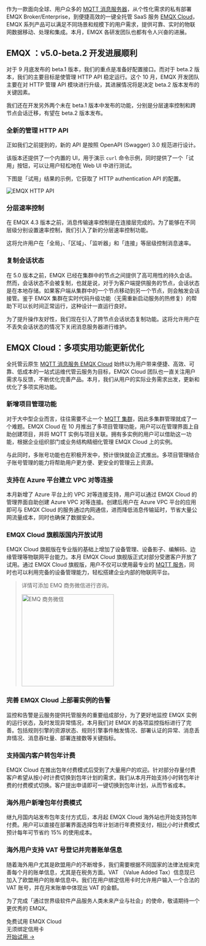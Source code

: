 作为一款面向全球、用户众多的 [MQTT 消息服务器](https://www.emqx.io/zh)，从个性化需求的私有部署 EMQX Broker/Enterprise，到便捷高效的一键全托管 SaaS 服务 [EMQX Cloud](https://www.emqx.com/zh/cloud)，EMQX 系列产品可以满足不同场景和规模下的用户需求，提供可靠、实时的物联网数据移动、处理和集成。本月，EMQX 各研发团队也都有令人兴奋的进展。


## EMQX ：v5.0-beta.2 开发进展顺利

对于 9 月底发布的 beta.1 版本，我们的重点是准备好配置接口。而对于 beta.2 版本，我们的主要目标是使管理 HTTP API 稳定运行。这个 10 月，EMQX 开发团队主要在对 HTTP 管理 API 模块进行升级，其进展情况将是决定 beta.2 版本发布的关键因素。

我们还在开发另外两个未在 beta.1 版本中发布的功能，分别是分层速率控制和跨节点会话迁移，有望在 beta.2 版本发布。

### 全新的管理 HTTP API

正如我们之前提到的，新的 API 是按照 OpenAPI (Swagger) 3.0 规范进行设计。

该版本还提供了一个内置的 UI，用于演示 `curl` 命令示例，同时提供了一个「试用」按钮，可以让用户轻松地在 Web UI 中进行测试。

下图是「试用」结果的示例，它获取了 HTTP authentication API 的配置。

![EMQX HTTP API](https://assets.emqx.com/images/ab84be82a14c4e98ea6ca7a6db0e8fdf.jpeg)
 

### 分层速率控制

在 EMQX 4.3 版本之前，消息传输速率控制是在连接层完成的。为了能够在不同层级分别设置速率控制，我们引入了新的分层速率控制功能。

这将允许用户在「全局」、「区域」、「监听器」和「连接」等层级控制消息速率。

### 复制会话状态

在 5.0 版本之前，EMQX 已经在集群中的节点之间提供了高可用性的持久会话。然而，会话状态不会被复制，也就是说，对于为客户端提供服务的节点，会话状态是在本地存储。如果客户端从集群中的一个节点移动到另一个节点，则会触发会话接管。鉴于 EMQX 集群在实时代码升级功能（无需重新启动服务的热修复）的帮助下可以长时间正常运行，这种设计一直运行良好。

为了提升操作友好性，我们现在引入了跨节点会话状态复制功能。这将允许用户在不丢失会话状态的情况下关闭消息服务器进行维护。


## EMQX Cloud：多项实用功能更新优化

全托管云原生 [MQTT 消息服务 EMQX Cloud](https://www.emqx.com/zh/cloud) 始终以为用户带来便捷、高效、可靠、低成本的一站式运维代管云服务为目标，EMQX Cloud 团队也一直关注用户需求与反馈，不断优化完善产品。本月，我们从用户的实际业务需求出发，更新和优化了多项实用功能。

### 新增项目管理功能

对于大中型企业而言，往往需要不止一个 [MQTT 集群](https://www.emqx.com/zh/blog/tag/mqtt-broker-集群)，因此多集群管理就成了一个难题。EMQX Cloud 在 10 月推出了多项目管理功能，用户可以在管理界面上自助创建项目，并将 MQTT 实例与项目关联。拥有多实例的用户可以借助这一功能，根据企业组织部门或业务结构精细化管理 EMQX Cloud 上的实例。

与此同时，多账号功能也在积极开发中，预计很快就会正式推出。多项目管理结合子账号管理的能力将帮助用户更方便、更安全的管理云上资源。

### 支持在 Azure 平台建立 VPC 对等连接

本月新增了 Azure 平台上的 VPC 对等连接支持，用户可以通过 EMQX Cloud 的管理界面自助创建 Azure VPC 对等连接。创建后用户在 Azure VPC 平台的应用即可与 EMQX Cloud 的服务通过内网通信，进而降低消息传输延时，节省大量公网流量成本，同时也确保了数据安全。

### EMQX Cloud 旗舰版国内开放试用

EMQX Cloud 旗舰版在专业版的基础上增加了设备管理、设备影子、编解码、边缘管理等物联网平台能力。本月 EMQX Cloud 旗舰版正式对部分受邀客户开放了试用。通过 EMQX Cloud 旗舰版，用户不仅可以使用最专业的 [MQTT 服务](https://www.emqx.com/zh/cloud)，同时也可以利用完备的设备管理能力，轻松搭建企业内部的物联网平台。

> 详情可添加 EMQ 商务微信进行咨询。
>
> <img width=240 alt="EMQ 商务微信" src="https://assets.emqx.com/images/744b3b2a3470e4092ed95ba40b8a68ed.png">

### 完善 EMQX Cloud 上部署实例的告警

监控和告警是云服务提供托管服务的重要组成部分，为了更好地监控 EMQX 实例的运行状态，及时发现异常情况，本月我们对 EMQX 的各项监控指标进行了完善。包括规则引擎的资源状态、规则引擎事件触发情况、部署认证的异常、消息丢弃情况、消息吞吐量、部署连接数等关键指标。

### 支持国内客户转包年计费

EMQX Cloud 在推出包年付费模式后受到了大量用户的欢迎。针对部分存量付费客户希望从按小时计费切换到包年计划的需求，我们从本月开始支持小时转包年计费的付费模式切换。客户提出申请即可一键切换到包年计划，从而节省成本。

### 海外用户新增包年付费模式

继九月国内站发布包年支付方式后，本月起 EMQX Cloud 海外站也开始支持包年付费。用户可以直接在部署界面选择包年计划进行年费预支付，相比小时计费模式预计每年可节省约 15% 的使用成本。

### 海外用户支持 VAT 号登记并完善账单信息

随着海外用户尤其是欧盟用户的不断增多，我们需要根据不同国家的法律法规来完善每个月的账单信息，尤其是在税务方面。VAT （Value Added Tax）信息现已加入了欧盟用户的账单信息中。我们在用户绑定信用卡时允许用户输入一个合法的 VAT 账号，并在月末账单中体现出 VAT 的金额。


为了完成「通过世界级软件产品服务人类未来产业与社会」的使命，敬请期待一个更优秀的 EMQX。


<section class="promotion">
    <div>
        免费试用 EMQX Cloud
        <div class="is-size-14 is-text-normal has-text-weight-normal">无须绑定信用卡</div>
    </div>
    <a href="https://www.emqx.com/zh/signup?continue=https://cloud.emqx.com/console/deployments/0?oper=new" class="button is-gradient px-5">开始试用 →</a >
</section>
